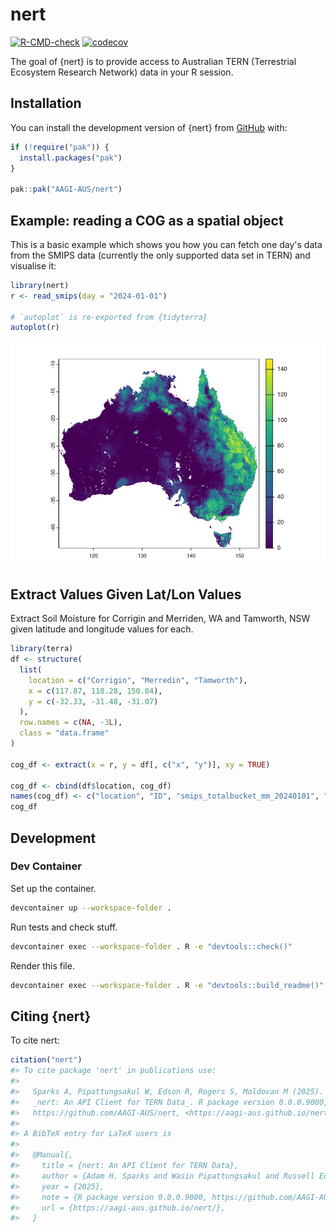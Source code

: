 <!-- README.md is generated from README.Rmd. Please edit that file -->



# nert

<!-- badges: start -->
[![R-CMD-check](https://github.com/AAGI-AUS/nert/actions/workflows/R-CMD-check.yaml/badge.svg)](https://github.com/AAGI-AUS/nert/actions/workflows/R-CMD-check.yaml)
[![codecov](https://codecov.io/gh/AAGI-AUS/nert/graph/badge.svg?token=WgBeTrqQnQ)](https://codecov.io/gh/AAGI-AUS/nert)
<!-- badges: end -->

The goal of {nert} is to provide access to Australian TERN (Terrestrial Ecosystem Research Network) data in your R session.

## Installation

You can install the development version of {nert} from [GitHub](https://github.com/AAGI-AUS/nert) with:


``` r
if (!require("pak")) {
  install.packages("pak")
}

pak::pak("AAGI-AUS/nert")
```

## Example: reading a COG as a spatial object

This is a basic example which shows you how you can fetch one day's data from the SMIPS data (currently the only supported data set in TERN) and visualise it:


``` r
library(nert)
r <- read_smips(day = "2024-01-01")

# `autoplot` is re-exported from {tidyterra}
autoplot(r)
```

![example plot](./man/figures/README-example_cog-1.png)

## Extract Values Given Lat/Lon Values

Extract Soil Moisture for Corrigin and Merriden, WA and Tamworth, NSW given latitude and longitude values for each.


``` r
library(terra)
df <- structure(
  list(
    location = c("Corrigin", "Merredin", "Tamworth"),
    x = c(117.87, 118.28, 150.84),
    y = c(-32.33, -31.48, -31.07)
  ),
  row.names = c(NA, -3L),
  class = "data.frame"
)

cog_df <- extract(x = r, y = df[, c("x", "y")], xy = TRUE)

cog_df <- cbind(df$location, cog_df)
names(cog_df) <- c("location", "ID", "smips_totalbucket_mm_20240101", "x", "y")
cog_df
```

## Development

### Dev Container

Set up the container.


``` bash
devcontainer up --workspace-folder .
```

Run tests and check stuff.


``` bash
devcontainer exec --workspace-folder . R -e "devtools::check()"
```

Render this file.


``` bash
devcontainer exec --workspace-folder . R -e "devtools::build_readme()"
```

## Citing {nert}

To cite nert:


``` r
citation("nert")
#> To cite package 'nert' in publications use:
#> 
#>   Sparks A, Pipattungsakul W, Edson R, Rogers S, Moldovan M (2025).
#>   _nert: An API Client for TERN Data_. R package version 0.0.0.9000,
#>   https://github.com/AAGI-AUS/nert, <https://aagi-aus.github.io/nert/>.
#> 
#> A BibTeX entry for LaTeX users is
#> 
#>   @Manual{,
#>     title = {nert: An API Client for TERN Data},
#>     author = {Adam H. Sparks and Wasin Pipattungsakul and Russell Edson and Sam Rogers and Max Moldovan},
#>     year = {2025},
#>     note = {R package version 0.0.0.9000, https://github.com/AAGI-AUS/nert},
#>     url = {https://aagi-aus.github.io/nert/},
#>   }
```

